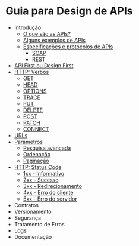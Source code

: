 # Guia para Design de APIs

- [Introdução](introduction.md)
  - [O que são as APIs?](introduction.md#o-que-são-as-apis)
  - [Alguns exemplos de APIs](introduction.md#alguns-exemplos-de-apis)
  - [Especificações e protocolos de APIs](introduction.md#especificações-e-protocolos-de-apis)
    - [SOAP](introduction.md#soap)
    - [REST](introduction.md#rest)
- [API First ou Design First](design-first.md)
- [HTTP: Verbos](http-verbs.md)
  - [GET](http-verbs.md#get)
  - [HEAD](http-verbs.md#head)
  - [OPTIONS](http-verbs.md#options)
  - [TRACE](http-verbs.md#trace)
  - [PUT](http-verbs.md#put)
  - [DELETE](http-verbs.md#delete)
  - [POST](http-verbs.md#post)
  - [PATCH](http-verbs.md#patch)
  - [CONNECT](http-verbs.md#connect)
- [URLs](urls.md)
- [Parâmetros](parameters.md)
  - [Pesquisa avançada](parameters.md#pesquisa-avançada-1)
  - [Ordenação](parameters.md#ordenação-2)
  - [Paginação](parameters.md#paginação) 
- [HTTP: Status Code](http-status-code.md)
  - [1xx - Informativo](http-status-code.md#1xx---informativo)
  - [2xx - Sucesso](http-status-code.md#2xx---sucesso)
  - [3xx - Redirecionamento](http-status-code.md#3xx---redirecionamento)
  - [4xx - Erro do cliente](http-status-code.md#4xx---erro-do-cliente)
  - [5xx - Erro do servidor](http-status-code.md#5xx---erro-do-servidor)
- Contratos
- Versionamento
- Segurança
- Tratamento de Erros
- Logs
- Documentação
